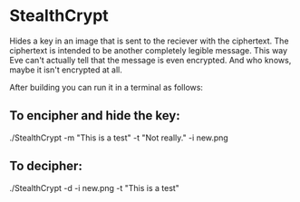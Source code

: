 # StealthCrypt
Hides a key in an image that is sent to the reciever with the ciphertext.
The ciphertext is intended to be another completely legible message.
This way Eve can't actually tell that the message is even encrypted.
And who knows, maybe it isn't encrypted at all.

After building you can run it in a terminal as follows:

## To encipher and hide the key:
./StealthCrypt -m "This is a test" -t "Not really." -i new.png

## To decipher:
./StealthCrypt -d -i new.png -t "This is a test"
